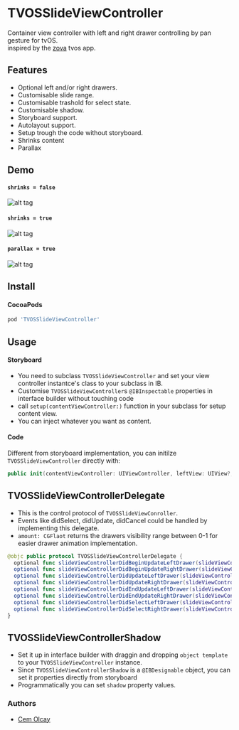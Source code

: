 TVOSSlideViewController
===

Container view controller with left and right drawer controlling by pan gesture for tvOS.  
inspired by the [zova](http://get.zova.com/) tvos app.

Features
----

* Optional left and/or right drawers.
* Customisable slide range.
* Customisable trashold for select state.
* Customisable shadow.
* Storyboard support.
* Autolayout support.
* Setup trough the code without storyboard.
* Shrinks content
* Parallax

Demo
----

#### `shrinks = false`

![alt tag](https://raw.githubusercontent.com/movielala/TVOSSlideViewController/master/demo.gif)

#### `shrinks = true`

![alt tag](https://raw.githubusercontent.com/movielala/TVOSSlideViewController/master/shrink.gif)

#### `parallax = true`

![alt tag](https://raw.githubusercontent.com/movielala/TVOSSlideViewController/master/parallax.gif)

Install
----

#### CocoaPods

``` ruby
pod 'TVOSSlideViewController'
```

Usage
----

#### Storyboard

* You need to subclass `TVOSSlideViewController` and set your view controller instantce's class to your subclass in IB.
* Customise `TVOSSlideViewController`s `@IBInspectable` properties in interface builder without touching code
* call `setup(contentViewController:)` function in your subclass for setup content view.
* You can inject whatever you want as content.

#### Code

Different from storyboard implementation, you can initilze `TVOSSlideViewController` directly with:

``` swift
public init(contentViewController: UIViewController, leftView: UIView?, rightView: UIView?)
```

TVOSSlideViewControllerDelegate
----

* This is the control protocol of `TVOSSlideViewConroller`.
* Events like didSelect, didUpdate, didCancel could be handled by implementing this delegate.
* `amount: CGFlaot` returns the drawers visibility range between 0-1 for easier drawer animation implementation.

``` swift
@objc public protocol TVOSSlideViewControllerDelegate {
  optional func slideViewControllerDidBeginUpdateLeftDrawer(slideViewController: TVOSSlideViewController)
  optional func slideViewControllerDidBeginUpdateRightDrawer(slideViewController: TVOSSlideViewController)
  optional func slideViewControllerDidUpdateLeftDrawer(slideViewController: TVOSSlideViewController, amount: CGFloat)
  optional func slideViewControllerDidUpdateRightDrawer(slideViewController: TVOSSlideViewController, amount: CGFloat)
  optional func slideViewControllerDidEndUpdateLeftDrawer(slideViewController: TVOSSlideViewController, amount: CGFloat)
  optional func slideViewControllerDidEndUpdateRightDrawer(slideViewController: TVOSSlideViewController, amount: CGFloat)
  optional func slideViewControllerDidSelectLeftDrawer(slideViewController: TVOSSlideViewController)
  optional func slideViewControllerDidSelectRightDrawer(slideViewController: TVOSSlideViewController)
}
```

TVOSSlideViewControllerShadow
----

* Set it up in interface builder with draggin and dropping `object template` to your `TVOSSlideViewController` instance.
* Since `TVOSSlideViewControllerShadow` is a `@IBDesignable` object, you can set it properties directly from storyboard
* Programmatically you can set `shadow` property values.

### Authors
* [Cem Olcay](https://github.com/cemolcay)
